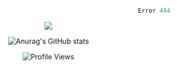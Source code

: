 ```python
                                                            Error 404   :(
```

<p align="center">
  <a href="https://skillicons.dev">
    <img src="https://skillicons.dev/icons?i=py,ts,rust,java" />
  </a>
</p>

<p align="center">
  <img alt="Anurag's GitHub stats" src="https://github-readme-stats.vercel.app/api?username=Kernel-rb&show_icons=true&theme=tokyonight">
</p>

<div align="center">
  <img src="https://komarev.com/ghpvc/?username=Kernel-rb&label=PROFILE+VIEWS" alt="Profile Views">
</div>

<!--START_SECTION:waka-->
<!--END_SECTION:waka-->
